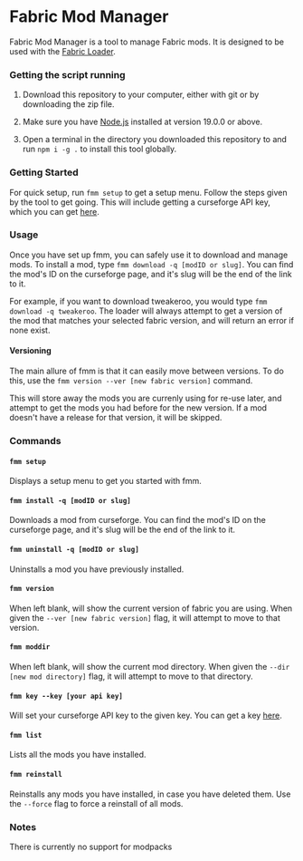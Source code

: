 # Fabric Mod Manager

Fabric Mod Manager is a tool to manage Fabric mods. It is designed to be used with the [Fabric Loader](https://fabricmc.net/use/).

### Getting the script running

1. Download this repository to your computer, either with git or by downloading the zip file.

2. Make sure you have [Node.js](https://nodejs.org/en/) installed at version 19.0.0 or above.

3. Open a terminal in the directory you downloaded this repository to and run `npm i -g .` to install this tool globally.

### Getting Started

For quick setup, run `fmm setup` to get a setup menu. Follow the steps given by the tool to get going. This will include getting a curseforge API key, which you can get [here](https://console.curseforge.com/#/api-keys).

### Usage

Once you have set up fmm, you can safely use it to download and manage mods. To install a mod, type `fmm download -q [modID or slug]`. You can find the mod's ID on the curseforge page, and it's slug will be the end of the link to it.

For example, if you want to download tweakeroo, you would type `fmm download -q tweakeroo`. The loader will always attempt to get a version of the mod that matches your selected fabric version, and will return an error if none exist.

#### Versioning

The main allure of fmm is that it can easily move between versions. To do this, use the `fmm version --ver [new fabric version]` command.

This will store away the mods you are currenly using for re-use later, and attempt to get the mods you had before for the new version. If a mod doesn't have a release for that version, it will be skipped.

### Commands

#### `fmm setup`
Displays a setup menu to get you started with fmm.

#### `fmm install -q [modID or slug]`
Downloads a mod from curseforge. You can find the mod's ID on the curseforge page, and it's slug will be the end of the link to it.

#### `fmm uninstall -q [modID or slug]`
Uninstalls a mod you have previously installed.

#### `fmm version`
When left blank, will show the current version of fabric you are using. When given the `--ver [new fabric version]` flag, it will attempt to move to that version.

#### `fmm moddir`
When left blank, will show the current mod directory. When given the `--dir [new mod directory]` flag, it will attempt to move to that directory.

#### `fmm key --key [your api key]`
Will set your curseforge API key to the given key. You can get a key [here](https://console.curseforge.com/#/api-keys).

#### `fmm list`
Lists all the mods you have installed.

#### `fmm reinstall`
Reinstalls any mods you have installed, in case you have deleted them. Use the `--force` flag to force a reinstall of all mods.

### Notes
There is currently no support for modpacks